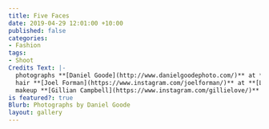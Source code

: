 ```yaml
---
title: Five Faces
date: 2019-04-29 12:01:00 +10:00
published: false
categories:
- Fashion
tags:
- Shoot
Credits Text: |-
  photographs **[Daniel Goode](http://www.danielgoodephoto.com/)** at **[The Artist Group](https://www.instagram.com/theartistgroup/)** fashion **[Miguel Urbina Tan](https://www.instagram.com/miguelurbinatan/)**
  hair **[Joel Forman](https://www.instagram.com/joelforman/)** at **[Lion Artist Management](https://www.instagram.com/lionartistmanagement/)**
  makeup **[Gillian Campbell](https://www.instagram.com/gillielove/)** at **[The Artist Group](https://www.instagram.com/theartistgroup/)**
is featured?: true
Blurb: Photographs by Daniel Goode
layout: gallery
---
```


